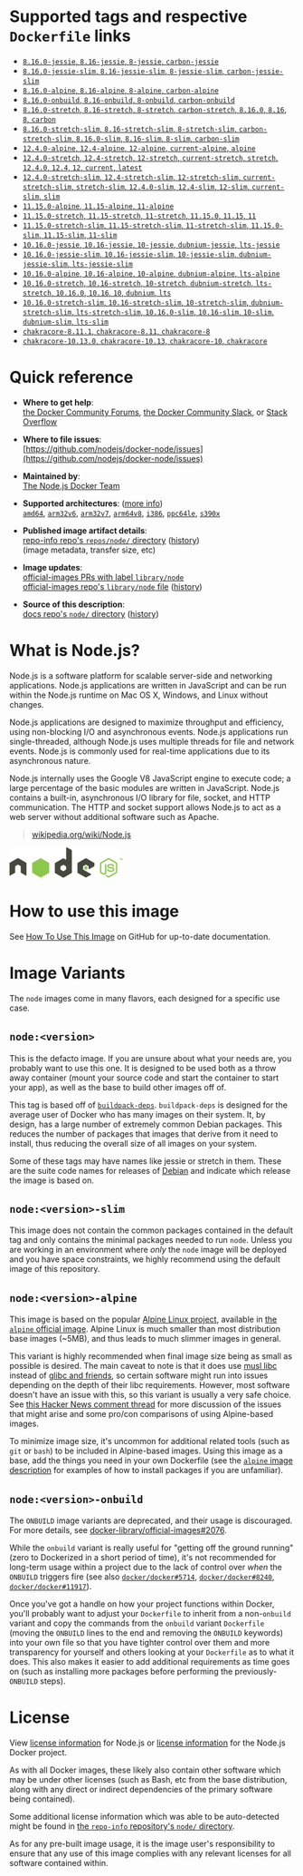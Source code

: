 <!--

********************************************************************************

WARNING:

    DO NOT EDIT "node/README.md"

    IT IS AUTO-GENERATED

    (from the other files in "node/" combined with a set of templates)

********************************************************************************

-->

# Supported tags and respective `Dockerfile` links

-	[`8.16.0-jessie`, `8.16-jessie`, `8-jessie`, `carbon-jessie`](https://github.com/nodejs/docker-node/blob/7e47b378c42b03ae6afae704c5bf5b724aae2b92/8/jessie/Dockerfile)
-	[`8.16.0-jessie-slim`, `8.16-jessie-slim`, `8-jessie-slim`, `carbon-jessie-slim`](https://github.com/nodejs/docker-node/blob/7e47b378c42b03ae6afae704c5bf5b724aae2b92/8/jessie-slim/Dockerfile)
-	[`8.16.0-alpine`, `8.16-alpine`, `8-alpine`, `carbon-alpine`](https://github.com/nodejs/docker-node/blob/7e47b378c42b03ae6afae704c5bf5b724aae2b92/8/alpine/Dockerfile)
-	[`8.16.0-onbuild`, `8.16-onbuild`, `8-onbuild`, `carbon-onbuild`](https://github.com/nodejs/docker-node/blob/a8dbfa5c7cac9dca9145c6f429cd2c4f11176707/8/onbuild/Dockerfile)
-	[`8.16.0-stretch`, `8.16-stretch`, `8-stretch`, `carbon-stretch`, `8.16.0`, `8.16`, `8`, `carbon`](https://github.com/nodejs/docker-node/blob/7e47b378c42b03ae6afae704c5bf5b724aae2b92/8/stretch/Dockerfile)
-	[`8.16.0-stretch-slim`, `8.16-stretch-slim`, `8-stretch-slim`, `carbon-stretch-slim`, `8.16.0-slim`, `8.16-slim`, `8-slim`, `carbon-slim`](https://github.com/nodejs/docker-node/blob/7e47b378c42b03ae6afae704c5bf5b724aae2b92/8/stretch-slim/Dockerfile)
-	[`12.4.0-alpine`, `12.4-alpine`, `12-alpine`, `current-alpine`, `alpine`](https://github.com/nodejs/docker-node/blob/5d8827883ba24066cec73f6d6c3e70c3ec4e1b28/12/alpine/Dockerfile)
-	[`12.4.0-stretch`, `12.4-stretch`, `12-stretch`, `current-stretch`, `stretch`, `12.4.0`, `12.4`, `12`, `current`, `latest`](https://github.com/nodejs/docker-node/blob/5d8827883ba24066cec73f6d6c3e70c3ec4e1b28/12/stretch/Dockerfile)
-	[`12.4.0-stretch-slim`, `12.4-stretch-slim`, `12-stretch-slim`, `current-stretch-slim`, `stretch-slim`, `12.4.0-slim`, `12.4-slim`, `12-slim`, `current-slim`, `slim`](https://github.com/nodejs/docker-node/blob/5d8827883ba24066cec73f6d6c3e70c3ec4e1b28/12/stretch-slim/Dockerfile)
-	[`11.15.0-alpine`, `11.15-alpine`, `11-alpine`](https://github.com/nodejs/docker-node/blob/7e47b378c42b03ae6afae704c5bf5b724aae2b92/11/alpine/Dockerfile)
-	[`11.15.0-stretch`, `11.15-stretch`, `11-stretch`, `11.15.0`, `11.15`, `11`](https://github.com/nodejs/docker-node/blob/7e47b378c42b03ae6afae704c5bf5b724aae2b92/11/stretch/Dockerfile)
-	[`11.15.0-stretch-slim`, `11.15-stretch-slim`, `11-stretch-slim`, `11.15.0-slim`, `11.15-slim`, `11-slim`](https://github.com/nodejs/docker-node/blob/7e47b378c42b03ae6afae704c5bf5b724aae2b92/11/stretch-slim/Dockerfile)
-	[`10.16.0-jessie`, `10.16-jessie`, `10-jessie`, `dubnium-jessie`, `lts-jessie`](https://github.com/nodejs/docker-node/blob/f8f2384f7edc345f5ffc0496458005981b512882/10/jessie/Dockerfile)
-	[`10.16.0-jessie-slim`, `10.16-jessie-slim`, `10-jessie-slim`, `dubnium-jessie-slim`, `lts-jessie-slim`](https://github.com/nodejs/docker-node/blob/f8f2384f7edc345f5ffc0496458005981b512882/10/jessie-slim/Dockerfile)
-	[`10.16.0-alpine`, `10.16-alpine`, `10-alpine`, `dubnium-alpine`, `lts-alpine`](https://github.com/nodejs/docker-node/blob/f8f2384f7edc345f5ffc0496458005981b512882/10/alpine/Dockerfile)
-	[`10.16.0-stretch`, `10.16-stretch`, `10-stretch`, `dubnium-stretch`, `lts-stretch`, `10.16.0`, `10.16`, `10`, `dubnium`, `lts`](https://github.com/nodejs/docker-node/blob/f8f2384f7edc345f5ffc0496458005981b512882/10/stretch/Dockerfile)
-	[`10.16.0-stretch-slim`, `10.16-stretch-slim`, `10-stretch-slim`, `dubnium-stretch-slim`, `lts-stretch-slim`, `10.16.0-slim`, `10.16-slim`, `10-slim`, `dubnium-slim`, `lts-slim`](https://github.com/nodejs/docker-node/blob/f8f2384f7edc345f5ffc0496458005981b512882/10/stretch-slim/Dockerfile)
-	[`chakracore-8.11.1`, `chakracore-8.11`, `chakracore-8`](https://github.com/nodejs/docker-node/blob/0aae692a71251b60c489c41b7b1f28daa05829e5/chakracore/8/Dockerfile)
-	[`chakracore-10.13.0`, `chakracore-10.13`, `chakracore-10`, `chakracore`](https://github.com/nodejs/docker-node/blob/0aae692a71251b60c489c41b7b1f28daa05829e5/chakracore/10/Dockerfile)

# Quick reference

-	**Where to get help**:  
	[the Docker Community Forums](https://forums.docker.com/), [the Docker Community Slack](https://blog.docker.com/2016/11/introducing-docker-community-directory-docker-community-slack/), or [Stack Overflow](https://stackoverflow.com/search?tab=newest&q=docker)

-	**Where to file issues**:  
	[https://github.com/nodejs/docker-node/issues](https://github.com/nodejs/docker-node/issues)

-	**Maintained by**:  
	[The Node.js Docker Team](https://github.com/nodejs/docker-node)

-	**Supported architectures**: ([more info](https://github.com/docker-library/official-images#architectures-other-than-amd64))  
	[`amd64`](https://hub.docker.com/r/amd64/node/), [`arm32v6`](https://hub.docker.com/r/arm32v6/node/), [`arm32v7`](https://hub.docker.com/r/arm32v7/node/), [`arm64v8`](https://hub.docker.com/r/arm64v8/node/), [`i386`](https://hub.docker.com/r/i386/node/), [`ppc64le`](https://hub.docker.com/r/ppc64le/node/), [`s390x`](https://hub.docker.com/r/s390x/node/)

-	**Published image artifact details**:  
	[repo-info repo's `repos/node/` directory](https://github.com/docker-library/repo-info/blob/master/repos/node) ([history](https://github.com/docker-library/repo-info/commits/master/repos/node))  
	(image metadata, transfer size, etc)

-	**Image updates**:  
	[official-images PRs with label `library/node`](https://github.com/docker-library/official-images/pulls?q=label%3Alibrary%2Fnode)  
	[official-images repo's `library/node` file](https://github.com/docker-library/official-images/blob/master/library/node) ([history](https://github.com/docker-library/official-images/commits/master/library/node))

-	**Source of this description**:  
	[docs repo's `node/` directory](https://github.com/docker-library/docs/tree/master/node) ([history](https://github.com/docker-library/docs/commits/master/node))

# What is Node.js?

Node.js is a software platform for scalable server-side and networking applications. Node.js applications are written in JavaScript and can be run within the Node.js runtime on Mac OS X, Windows, and Linux without changes.

Node.js applications are designed to maximize throughput and efficiency, using non-blocking I/O and asynchronous events. Node.js applications run single-threaded, although Node.js uses multiple threads for file and network events. Node.js is commonly used for real-time applications due to its asynchronous nature.

Node.js internally uses the Google V8 JavaScript engine to execute code; a large percentage of the basic modules are written in JavaScript. Node.js contains a built-in, asynchronous I/O library for file, socket, and HTTP communication. The HTTP and socket support allows Node.js to act as a web server without additional software such as Apache.

> [wikipedia.org/wiki/Node.js](https://en.wikipedia.org/wiki/Node.js)

![logo](https://raw.githubusercontent.com/docker-library/docs/01c12653951b2fe592c1f93a13b4e289ada0e3a1/node/logo.png)

# How to use this image

See [How To Use This Image](https://github.com/nodejs/docker-node/blob/master/README.md#how-to-use-this-image) on GitHub for up-to-date documentation.

# Image Variants

The `node` images come in many flavors, each designed for a specific use case.

## `node:<version>`

This is the defacto image. If you are unsure about what your needs are, you probably want to use this one. It is designed to be used both as a throw away container (mount your source code and start the container to start your app), as well as the base to build other images off of.

This tag is based off of [`buildpack-deps`](https://hub.docker.com/_/buildpack-deps/). `buildpack-deps` is designed for the average user of Docker who has many images on their system. It, by design, has a large number of extremely common Debian packages. This reduces the number of packages that images that derive from it need to install, thus reducing the overall size of all images on your system.

Some of these tags may have names like jessie or stretch in them. These are the suite code names for releases of [Debian](https://wiki.debian.org/DebianReleases) and indicate which release the image is based on.

## `node:<version>-slim`

This image does not contain the common packages contained in the default tag and only contains the minimal packages needed to run `node`. Unless you are working in an environment where *only* the `node` image will be deployed and you have space constraints, we highly recommend using the default image of this repository.

## `node:<version>-alpine`

This image is based on the popular [Alpine Linux project](http://alpinelinux.org), available in [the `alpine` official image](https://hub.docker.com/_/alpine). Alpine Linux is much smaller than most distribution base images (~5MB), and thus leads to much slimmer images in general.

This variant is highly recommended when final image size being as small as possible is desired. The main caveat to note is that it does use [musl libc](http://www.musl-libc.org) instead of [glibc and friends](http://www.etalabs.net/compare_libcs.html), so certain software might run into issues depending on the depth of their libc requirements. However, most software doesn't have an issue with this, so this variant is usually a very safe choice. See [this Hacker News comment thread](https://news.ycombinator.com/item?id=10782897) for more discussion of the issues that might arise and some pro/con comparisons of using Alpine-based images.

To minimize image size, it's uncommon for additional related tools (such as `git` or `bash`) to be included in Alpine-based images. Using this image as a base, add the things you need in your own Dockerfile (see the [`alpine` image description](https://hub.docker.com/_/alpine/) for examples of how to install packages if you are unfamiliar).

## `node:<version>-onbuild`

The `ONBUILD` image variants are deprecated, and their usage is discouraged. For more details, see [docker-library/official-images#2076](https://github.com/docker-library/official-images/issues/2076).

While the `onbuild` variant is really useful for "getting off the ground running" (zero to Dockerized in a short period of time), it's not recommended for long-term usage within a project due to the lack of control over *when* the `ONBUILD` triggers fire (see also [`docker/docker#5714`](https://github.com/docker/docker/issues/5714), [`docker/docker#8240`](https://github.com/docker/docker/issues/8240), [`docker/docker#11917`](https://github.com/docker/docker/issues/11917)).

Once you've got a handle on how your project functions within Docker, you'll probably want to adjust your `Dockerfile` to inherit from a non-`onbuild` variant and copy the commands from the `onbuild` variant `Dockerfile` (moving the `ONBUILD` lines to the end and removing the `ONBUILD` keywords) into your own file so that you have tighter control over them and more transparency for yourself and others looking at your `Dockerfile` as to what it does. This also makes it easier to add additional requirements as time goes on (such as installing more packages before performing the previously-`ONBUILD` steps).

# License

View [license information](https://github.com/nodejs/node/blob/master/LICENSE) for Node.js or [license information](https://github.com/nodejs/docker-node/blob/master/LICENSE) for the Node.js Docker project.

As with all Docker images, these likely also contain other software which may be under other licenses (such as Bash, etc from the base distribution, along with any direct or indirect dependencies of the primary software being contained).

Some additional license information which was able to be auto-detected might be found in [the `repo-info` repository's `node/` directory](https://github.com/docker-library/repo-info/tree/master/repos/node).

As for any pre-built image usage, it is the image user's responsibility to ensure that any use of this image complies with any relevant licenses for all software contained within.
